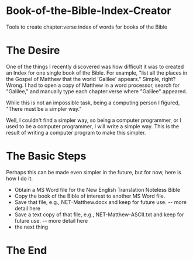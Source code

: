 # Book-of-the-Bible-Index-Creator
Tools to create chapter:verse index of words for books of the Bible

# The Desire

One of the things I recently discovered was how difficult it was to created an Index for one single book of the Bible. 
For example, "list all the places in the Gospel of Matthew that the world 'Galilee' appears." Simple, right? Wrong.
I had to open a copy of Matthew in a word processor, search for "Galilee," and manually type each chapter:verse where "Galilee" appeared.

While this is not an impossible task, being a computing person I figured, "There must be a simpler way."

Well, I couldn't find a simpler way, so being a computer programmer, or I used to be a computer programmer, I will write a simple way.
This is the result of writing a computer program to make this simpler.

# The Basic Steps

Perhaps this can be made even simpler in the future, but for now, here is how I do it:

- Obtain a MS Word file for the New English Translation Noteless Bible
- Copy the book of the Bible of interest to another MS Word file.
- Save that file, e.g., NET-Matthew.docx and keep for future use.
-- more detail here
- Save a text copy of that file, e.g., NET-Matthew-ASCII.txt and keep for future use.
-- more detail here
- the next thing

# The End
